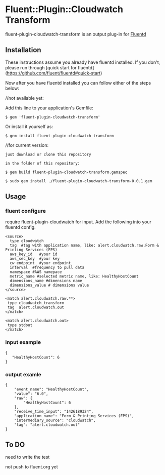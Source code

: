 # Fluent::Plugin::Cloudwatch Transform

fluent-plugin-cloudwatch-transform is an output plug-in for [Fluentd](http://fluentd.org)

## Installation

These instructions assume you already have fluentd installed. 
If you don't, please run through [quick start for fluentd] (https://github.com/fluent/fluentd#quick-start)

Now after you have fluentd installed you can follow either of the steps below:


//not available yet:

Add this line to your application's Gemfile:

    $ gem 'fluent-plugin-cloudwatch-transform'

Or install it yourself as:

    $ gem install fluent-plugin-cloudwatch-transform

//for current version:

    just download or clone this repository

    in the folder of this repository:

    $ gem build fluent-plugin-cloudwatch-transform.gemspec

    $ sudo gem install ./fluent-plugin-cloudwatch-transform-0.0.1.gem
    

## Usage

### fluent configure
require fluent-plugin-cloudwatch for input.
Add the following into your fluentd config.

    <source>
      type cloudwatch
      tag  #tag with application name, like: alert.cloudwatch.raw.Form & Printing Services (FPS)
      aws_key_id   #your id 
      aws_sec_key  #your key
      cw_endpoint  #your endpoint
      interval  #frequency to pull data
      namespace #AWS namepace
      metric_name #selected metric name, like: HealthyHostCount 
      dimensions_name #dimensions name
      dimensions_value # dimensions value
    </source>

    <match alert.cloudwatch.raw.**>
     type cloudwatch_transform
     tag  alert.cloudwatch.out
    </match>

    <match alert.cloudwatch.out> 
     type stdout
    </match>

### input example
    {
       "HealthyHostCount": 6
    }


### output examle

    {
        "event_name": "HealthyHostCount",
        "value": "6.0",
        "raw": {
            "HealthyHostCount": 6
        },
        "receive_time_input": "1426189324",
        "application_name": "Form & Printing Services (FPS)",
        "intermediary_source": "cloudwatch",
        "tag": "alert.cloudwatch.out"
    }

## To DO
need to write the test

not push to fluent.org yet




